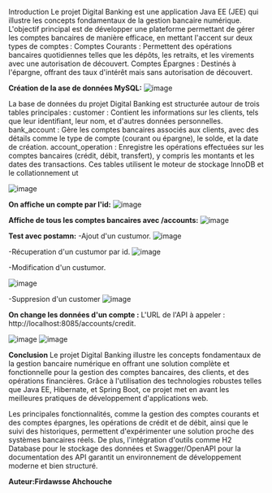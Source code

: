 Introduction
Le projet Digital Banking est une application Java EE (JEE) qui illustre les concepts fondamentaux de la gestion bancaire numérique. L'objectif principal est de développer une plateforme permettant de gérer les comptes bancaires de manière efficace, en mettant l'accent sur deux types de comptes :
Comptes Courants : Permettent des opérations bancaires quotidiennes telles que les dépôts, les retraits, et les virements avec une autorisation de découvert.
Comptes Épargnes : Destinés à l'épargne, offrant des taux d'intérêt mais sans autorisation de découvert.

**Création de la ase de données MySQL:**
![image](https://github.com/user-attachments/assets/81310477-5ebb-4c64-b4c8-eb9a8ef17ff8)

La base de données du projet Digital Banking est structurée autour de trois tables principales :
customer : Contient les informations sur les clients, tels que leur identifiant, leur nom, et d'autres données personnelles.
bank_account : Gère les comptes bancaires associés aux clients, avec des détails comme le type de compte (courant ou épargne), le solde, et la date de création.
account_operation : Enregistre les opérations effectuées sur les comptes bancaires (crédit, débit, transfert), y compris les montants et les dates des transactions.
Ces tables utilisent le moteur de stockage InnoDB et le collationnement ut

![image](https://github.com/user-attachments/assets/b2b48630-8b89-4b1d-86e0-f9143efb17ab)

**On affiche un compte par l'id:**
![image](https://github.com/user-attachments/assets/caae2d97-6ac5-40ee-8be9-b38c9bcba2e0)

**Affiche de tous les comptes bancaires avec /accounts:**
![image](https://github.com/user-attachments/assets/86ef1d37-36ee-4722-8a09-604920355d6f)

**Test avec postamn:**
-Ajout d'un custumor.
![image](https://github.com/user-attachments/assets/f939bc3c-5f6f-4044-b0a9-e4a1abd9fc12)

-Récuperation d'un custumor par id.
![image](https://github.com/user-attachments/assets/8c0bf528-95b6-4ee1-b49f-3a92540468be)

-Modification d'un custumor.

![image](https://github.com/user-attachments/assets/6683e875-d2fc-48f2-857c-a326af7aed4a)

-Suppresion d'un customer
![image](https://github.com/user-attachments/assets/9b460e53-f041-43f6-b388-28e6b2103706)

**On change les données d'un compte :**
L'URL de l'API à appeler : http://localhost:8085/accounts/credit.

![image](https://github.com/user-attachments/assets/fba73ca9-c595-4797-8947-001bec1d477c)
![image](https://github.com/user-attachments/assets/94a51997-616b-4f26-bb42-dbfa683bce94)

**Conclusion**
Le projet Digital Banking illustre les concepts fondamentaux de la gestion bancaire numérique en offrant une solution complète et fonctionnelle pour la gestion des comptes bancaires, des clients, et des opérations financières. Grâce à l'utilisation des technologies robustes telles que Java EE, Hibernate, et Spring Boot, ce projet met en avant les meilleures pratiques de développement d'applications web.

Les principales fonctionnalités, comme la gestion des comptes courants et des comptes épargnes, les opérations de crédit et de débit, ainsi que le suivi des historiques, permettent d'expérimenter une solution proche des systèmes bancaires réels. De plus, l'intégration d'outils comme H2 Database pour le stockage des données et Swagger/OpenAPI pour la documentation des API garantit un environnement de développement moderne et bien structuré.


**Auteur:Firdawsse Ahchouche**









